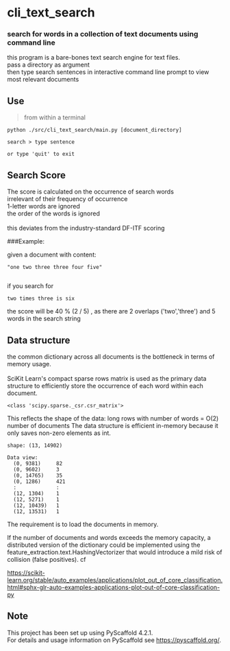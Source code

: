 # cli_text_search

### search for words in a collection of text documents using command line

this program is a bare-bones text search engine for text files. <br/> 
pass a directory as argument  <br/>
then type search sentences in interactive command line prompt to view most relevant documents

## Use

> from within a terminal

```
python ./src/cli_text_search/main.py [document_directory]

search > type sentence
 
or type 'quit' to exit
```

## Search Score

The score is calculated on the occurrence of search words<br/>
irrelevant of their frequency of occurrence<br/>
1-letter words are ignored<br/>
the order of the words is ignored<br/>  
this deviates from the industry-standard DF-ITF scoring

###Example:

given a document with content:
```
"one two three three four five" 
  
```
if you search for
```
two times three is six 
```
the score will be 40 % (2 / 5) , as there are 2 overlaps ('two','three') and 5 words in the search string  

## Data structure

the common dictionary across all documents is the bottleneck in terms of memory usage.<br>    
SciKit Learn's compact sparse rows matrix is used as the primary data structure
to efficiently store the occurrence of each word within each document.<br/>
```
<class 'scipy.sparse._csr.csr_matrix'>
```

This reflects the shape of the data: long rows with number of words = O(2) number of documents
The data structure is efficient in-memory because it only saves non-zero elements as int.<br/> 

```
shape: (13, 14902)

Data view: 
  (0, 9381)	    82
  (0, 9602)	    3
  (0, 14765)	35
  (0, 1286)	    421
  :	            :
  (12, 1304)	1
  (12, 5271)	1
  (12, 10439)	1
  (12, 13531)	1
```

The requirement is to load the documents in memory.

If the number of documents and words exceeds the memory capacity, a distributed version
of the dictionary could be implemented using the feature_extraction.text.HashingVectorizer
that would introduce a mild risk of collision (false positives). cf<br/>

https://scikit-learn.org/stable/auto_examples/applications/plot_out_of_core_classification.html#sphx-glr-auto-examples-applications-plot-out-of-core-classification-py

## Note

This project has been set up using PyScaffold 4.2.1. <br/>
For details and usage information on PyScaffold see https://pyscaffold.org/.